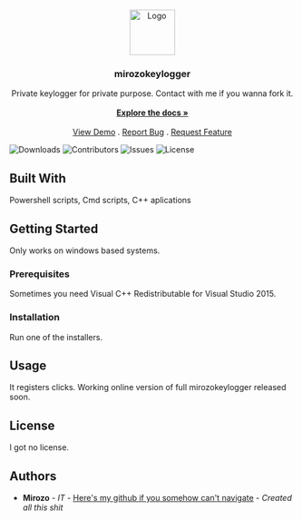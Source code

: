 <br/>
<p align="center">
  <a href="https://github.com/MirozoPL/mirozokeylogger">
    <img src="https://upload.wikimedia.org/wikipedia/commons/a/a5/Archlinux-icon-crystal-64.svg" alt="Logo" width="80" height="80">
  </a>

  <h3 align="center">mirozokeylogger</h3>

  <p align="center">
    Private keylogger for private purpose. Contact with me if you wanna fork it.
    <br/>
    <br/>
    <a href="https://github.com/MirozoPL/mirozokeylogger"><strong>Explore the docs »</strong></a>
    <br/>
    <br/>
    <a href="https://github.com/MirozoPL/mirozokeylogger">View Demo</a>
    .
    <a href="https://github.com/MirozoPL/mirozokeylogger/issues">Report Bug</a>
    .
    <a href="https://github.com/MirozoPL/mirozokeylogger/issues">Request Feature</a>
  </p>
</p>

![Downloads](https://img.shields.io/github/downloads/MirozoPL/mirozokeylogger/total) ![Contributors](https://img.shields.io/github/contributors/MirozoPL/mirozokeylogger?color=dark-green) ![Issues](https://img.shields.io/github/issues/MirozoPL/mirozokeylogger) ![License](https://img.shields.io/github/license/MirozoPL/mirozokeylogger) 

## Built With

Powershell scripts, Cmd scripts, C++ aplications

## Getting Started

Only works on windows based systems.

### Prerequisites

Sometimes you need Visual C++ Redistributable for Visual Studio 2015.

### Installation

Run one of the installers.

## Usage

It registers clicks. Working online version of full mirozokeylogger released soon.

## License

I got no license.

## Authors

* **Mirozo** - *IT* - [Here's my github if you somehow can't navigate](https://github.com/MirozoPL/) - *Created all this shit*
